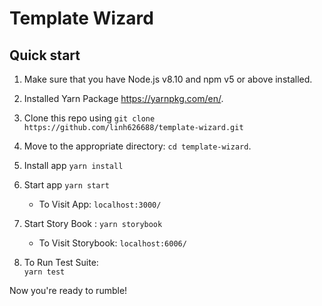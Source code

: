 
# Template Wizard

## Quick start

1.  Make sure that you have Node.js v8.10 and npm v5 or above installed.
1.  Installed Yarn Package https://yarnpkg.com/en/.
2.  Clone this repo using `git clone https://github.com/linh626688/template-wizard.git`
3.  Move to the appropriate directory: `cd template-wizard`.<br />
4.  Install app  `yarn install` 
5.  Start app  `yarn start` 
    - To Visit App: `localhost:3000/` 
    
6.  Start Story Book : `yarn storybook`
     - To Visit Storybook: `localhost:6006/` 
7.  To Run Test Suite:  
    `yarn test`
    
Now you're ready to rumble!
